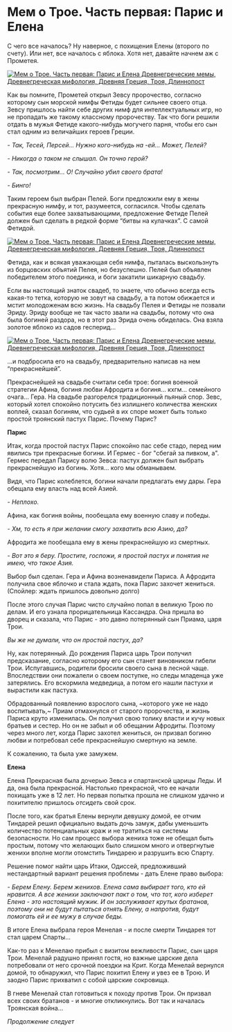 # Мем о Трое. Часть первая: Парис и Елена⁠⁠

С чего все началось? Ну наверное, с похищения Елены (второго по счету). Или нет, все началось с яблока. Хотя нет, давайте начнем аж с Прометея.

[![Мем о Трое. Часть первая: Парис и Елена Древнегреческие мемы, Древнегреческая мифология, Древняя Греция, Троя, Длиннопост](https://cs9.pikabu.ru/post_img/2016/12/26/9/1482761129127829455.jpg)](https://cs9.pikabu.ru/post_img/2016/12/26/9/1482761129127829455.jpg)

Как вы помните, Прометей открыл Зевсу пророчество, согласно которому сын морской нимфы Фетиды будет сильнее своего отца. Зевсу пришлось найти себе других нимф для интеллектуальных игр, но не пропадать же такому классному пророчеству. Так что боги решили отдать в мужья Фетиде какого-нибудь могучего парня, чтобы его сын стал одним из величайших героев Греции.

_\- Так, Тесей, Персей... Нужно кого-нибудь на -ей… Может, Пелей?_

_\- Никогда о таком не слышал. Он точно герой?_

_\- Так, посмотрим… О! Случайно убил своего брата!_

_\- Бинго!_

Таким героем был выбран Пелей. Боги предложили ему в жены прекрасную нимфу, и тот, разумеется, согласился. Чтобы сделать события еще более захватывающими, предложение Фетиде Пелей должен был сделать в редкой форме “битвы на кулачках”. С самой Фетидой.

[![Мем о Трое. Часть первая: Парис и Елена Древнегреческие мемы, Древнегреческая мифология, Древняя Греция, Троя, Длиннопост](https://cs8.pikabu.ru/post_img/2016/12/26/9/1482761202194313419.jpg)](https://cs8.pikabu.ru/post_img/2016/12/26/9/1482761202194313419.jpg)

Фетида, как и всякая уважающая себя нимфа, пыталась выскользнуть из борцовских объятий Пелея, но безуспешно. Пелей был объявлен победителем этого поединка, и боги закатили шикарную свадьбу.

Если вы настоящий знаток свадеб, то знаете, что обычно всегда есть какая-то тетка, которую не зовут на свадьбу, а та потом обижается и мстит молодоженам всю жизнь. На свадьбу Пелея и Фетиды не позвали Эриду. Эриду вообще не так часто звали на свадьбы, потому что она была богиней раздора, но в этот раз Эрида очень обиделась. Она взяла золотое яблоко из садов гесперид…

[![Мем о Трое. Часть первая: Парис и Елена Древнегреческие мемы, Древнегреческая мифология, Древняя Греция, Троя, Длиннопост](https://cs8.pikabu.ru/post_img/2016/12/26/9/1482761259150381817.jpg)](https://cs8.pikabu.ru/post_img/2016/12/26/9/1482761259150381817.jpg)

...и подбросила его на свадьбу, предварительно написав на нем “прекраснейшей”.

[](https://cs9.pikabu.ru/post_img/2016/12/26/9/1482761276135489009.jpg)

Прекраснейшей на свадьбе считали себя трое: богиня военной стратегии Афина, богиня любви Афродита и богиня... кхгм... семейного очага... Гера. На свадьбе разгорелся традиционный пьяный спор. Зевс, который хотел спокойно потусить без излишнего количества женских воплей, сказал богиням, что судьей в их споре может быть только простой троянский пастух Парис. Почему Парис?

[](https://cs9.pikabu.ru/post_img/big/2016/12/26/9/1482761410110535432.jpg)

**Парис**

Итак, когда простой пастух Парис спокойно пас себе стадо, перед ним явились три прекрасные богини. И Гермес - бог "сбегай за пивком, а". Гермес передал Парису волю Зевса: пастух должен был выбрать прекраснейшую из богинь. Хотя… кого мы обманываем.

[](https://cs8.pikabu.ru/post_img/2016/12/26/9/1482761455151363811.jpg)

Видя, что Парис колеблется, богини начали предлагать ему дары. Гера обещала ему власть над всей Азией.

_\- Неплохо._

Афина, как богиня войны, пообещала ему военную славу и победы.

_\- Хм, то есть я при желании смогу захватить всю Азию, да?_

Афродита же пообещала ему в жены прекраснейшую из смертных.

_\- Вот это я беру. Простите, госпожи, я простой пастух и понятия не имею, что такое Азия._

Выбор был сделан. Гера и Афина возненавидели Париса. А Афродита получила свое яблочко и стала ждать, пока Парис захочет жениться. (Спойлер: ждать пришлось довольно долго)

После этого случая Парис чисто случайно попал в великую Трою по делам. И его узнала прорицательница Кассандра. Она пришла во дворец и сказала, что Парис - это давно потерянный сын Приама, царя Трои.

_Вы же не думали, что он простой пастух, да?_

[](https://cs8.pikabu.ru/post_img/2016/12/26/9/1482761526135214473.jpg)

Ну, как потерянный. До рождения Париса царь Трои получил предсказание, согласно которому его сын станет виновником гибели Трои. Испугавшись, родители бросили своего сына в лесной чаще. Впоследствии они пожалели о своем поступке, но следы младенца уже затерялись. Его вскормила медведица, а потом его нашли пастухи и вырастили как пастуха.

Обрадованный появлению взрослого сына, ~которого уже не надо воспитывать,~ Приам отмахнулся от старого пророчества, и жизнь Париса круто изменилась. Он получил свою толику власти и кучу новых братьев и сестер. Но он не забыл и об обещании Афродиты. Поэтому через много лет, когда Парис захотел жениться, он призвал богиню любви и потребовал себе прекраснейшую смертную на земле.

К сожалению, та была уже замужем.

**Елена**

Елена Прекрасная была дочерью Зевса и спартанской царицы Леды. И да, она была прекрасной. Настолько прекрасной, что ее начали похищать уже в 12 лет. Но первая попытка прошла не слишком удачно и похитителю пришлось _отсидеть_ свой срок.

После того, как братья Елены вернули девушку домой, ее отчим Тиндарей решил официально выдать дочь замуж, дабы уменьшить количество потенциальных краж и не тратиться на системы безопасности. Но сам процесс выбора жениха тоже не обещал быть простым, потому что желающих было слишком много и отвергнутые женихи вполне могли отомстить Тиндарею и разрушить всю Спарту.

Решение помог найти царь Итаки, Одиссей, предложивший нестандартный вариант решения проблемы - дать Елене право выбора:

_\- Берем Елену. Берем женихов. Елена сама выбирает того, кто ей нравится. А все женихи заключают пакт о том, что тот, кого изберет Елена - это настоящий мужик. И он заслуживает крутых братанов, поэтому они не будут пытаться отнять Елену, а напротив, будут помогать ей и ее мужу в случае беды._

В итоге Елена выбрала героя Менелая - и после смерти Тиндарея тот стал царем Спарты...

Как-то раз к Менелаю прибыл с визитом вежливости Парис, сын царя Трои. Менелай радушно принял гостя, но важные царские дела потребовали от него срочной поездки на Крит. Когда Менелай вернулся домой, то обнаружил, что Парис похитил Елену и увез ее в Трою. И заодно Парис прихватил с собой царские сокровища.

[](https://cs8.pikabu.ru/post_img/2016/12/26/9/1482761736119215157.jpg)

В гневе Менелай стал готовиться к походу против Трои. Он призвал всех своих братанов - и многие откликнулись. Вот так и началась Троянская война...

_Продолжение следует_
